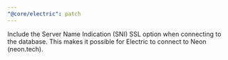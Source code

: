 ```yaml
---
"@core/electric": patch
---
```


Include the Server Name Indication (SNI) SSL option when connecting to the database. This makes it possible for Electric to connect to Neon (neon.tech).
